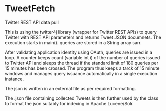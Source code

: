 # TweetFetch
Twitter REST API data pull

This is using the twitter4j library (wrapper for Twitter REST APIs) to query Twitter with REST API parameters and returns Tweet JSON documnets. The execution starts in main(). queries are stored in a String array sarr.

After validating application identity using OAuth, queries are issued in a loop. A counter keeps count (variable int i) of the number of queries issued to Twitter API and sleeps the thread if the standard limit of 180 queries per 15 minutes has been crossed. The program thus keeps a tarck of 15 minute windows and manages query issuance automatically in a single execution instance.

The json is written in an external file as per required formatting.

The .json file containing collected Tweets is then further used by the <Append> class to format the json suitably for indexing in Apache Lucene/Solr.
